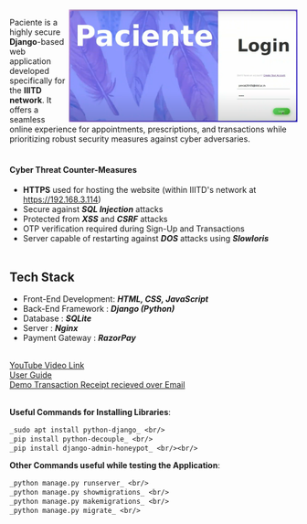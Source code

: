 <img align="right" src="https://github.com/preraksemwal/Paciente/blob/main/paciente.png" width=400>

Paciente is a highly secure **Django**-based web application developed specifically for the **IIITD network**. It offers a seamless online experience for appointments, prescriptions, and transactions while prioritizing robust security measures against cyber adversaries.<br/><br/>

<h4> Cyber Threat Counter-Measures </h4> 

* **HTTPS** used for hosting the website (within IIITD's network at https://192.168.3.114) <br/>
* Secure against **_SQL Injection_** attacks <br/>
* Protected from **_XSS_** and **_CSRF_** attacks <br/>
* OTP verification required during Sign-Up and Transactions <br/>
* Server capable of restarting against **_DOS_** attacks using **_Slowloris_** <br/><br/>

<h2> Tech Stack </h2>

- Front-End Development: **_HTML, CSS, JavaScript_** <br/>
- Back-End Framework   : **_Django (Python)_** <br/>
- Database             : **_SQLite_** <br/>
- Server               : **_Nginx_** <br/>
- Payment Gateway      : **_RazorPay_** <br/><br/>

[YouTube Video Link](https://youtu.be/JNq6Itf5ro0) <br/>
[User Guide](https://drive.google.com/file/d/1Lc8HBtGRO4rg8CY4wmITUvYwkNMEJncB/view?usp=share_link) <br/>
[Demo Transaction Receipt recieved over Email](https://drive.google.com/file/d/1-XOXT0Pif_a26axTZCCtbZv1GAOD6s74/view?usp=share_link) <br/><br/>

**Useful Commands for Installing Libraries**: <br/>
```
_sudo apt install python-django_ <br/>
_pip install python-decouple_ <br/>
_pip install django-admin-honeypot_ <br/><br/>
```

**Other Commands useful while testing the Application**: <br/>
```
_python manage.py runserver_ <br/>
_python manage.py showmigrations_ <br/>
_python manage.py makemigrations_ <br/>
_python manage.py migrate_ <br/>
```
